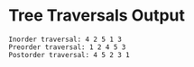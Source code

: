 # Tree Traversals Output

```
Inorder traversal: 4 2 5 1 3
Preorder traversal: 1 2 4 5 3
Postorder traversal: 4 5 2 3 1
```
